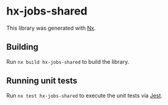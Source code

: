 # hx-jobs-shared

This library was generated with [Nx](https://nx.dev).

## Building

Run `nx build hx-jobs-shared` to build the library.

## Running unit tests

Run `nx test hx-jobs-shared` to execute the unit tests via [Jest](https://jestjs.io).
